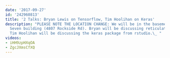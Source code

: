 ```yaml
---
date: '2017-09-27'
id: '242960813'
title: '2 Talks: Bryan Lewis on Tensorflow, Tim Hoolihan on Keras'
description: "PLEASE NOTE THE LOCATION CHANGE: We will be in the basement of the Level
  Seven building (4807 Rockside Rd). Bryan will be discussing reticulate + tensorflow.
  Tim Hoolihan will be discussing the keras package from rstudio.\_ "
videos:
- iHH9zpHXqOA
- ZgcJXmsCfXQ
---
```

